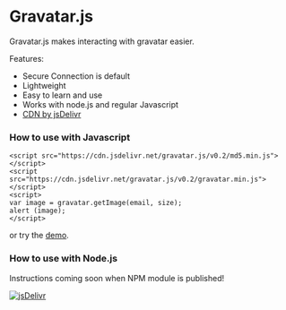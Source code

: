 # Gravatar.js

Gravatar.js makes interacting with gravatar easier.

Features:
  - Secure Connection is default
  - Lightweight
  - Easy to learn and use
  - Works with node.js and regular Javascript
  - [CDN by jsDelivr](http://www.jsdelivr.com/projects/gravatar.js)

### How to use with Javascript

```
<script src="https://cdn.jsdelivr.net/gravatar.js/v0.2/md5.min.js"></script>
<script src="https://cdn.jsdelivr.net/gravatar.js/v0.2/gravatar.min.js"></script>
<script>
var image = gravatar.getImage(email, size);
alert (image);
</script>
```

or try the [demo](https://jsfiddle.net/m5f7h42z/1/).

### How to use with Node.js

Instructions coming soon when NPM module is published!

[![jsDelivr](http://www.jsdelivr.com/img/logo-34.png)](http://www.jsdelivr.com/)

